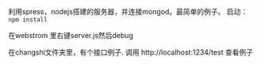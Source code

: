 利用spress，nodejs搭建的服务器，并连接mongod。最简单的例子。
启动：
`npm install`

在webstrom 里右键server.js然后debug

在changshi文件夹里，有个接口例子.
调用  http://localhost:1234/test 查看例子

